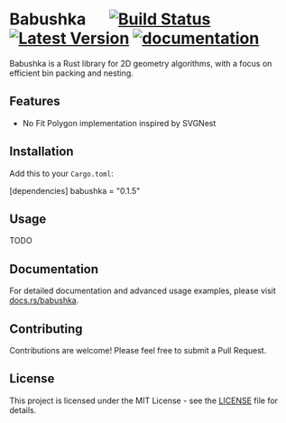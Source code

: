 # Babushka &emsp; [![Build Status]][actions] [![Latest Version]][crates.io] [![documentation](https://docs.rs/num-traits/badge.svg)](https://docs.rs/num-traits)
[Build Status]: https://img.shields.io/github/actions/workflow/status/davefol/babushka/rust.yml?branch=main
[actions]: https://github.com/davefol/babushka/actions?query=branch%3Amain
[Latest Version]: https://img.shields.io/crates/v/babushka.svg
[crates.io]: https://crates.io/crates/babushka
Babushka is a Rust library for 2D geometry algorithms, with a focus on efficient bin packing and nesting.

## Features
- No Fit Polygon implementation inspired by SVGNest

## Installation

Add this to your `Cargo.toml`:

[dependencies]
babushka = "0.1.5"


## Usage
TODO

## Documentation

For detailed documentation and advanced usage examples, please visit [docs.rs/babushka](https://docs.rs/babushka).

## Contributing

Contributions are welcome! Please feel free to submit a Pull Request.

## License

This project is licensed under the MIT License - see the [LICENSE](LICENSE) file for details.
